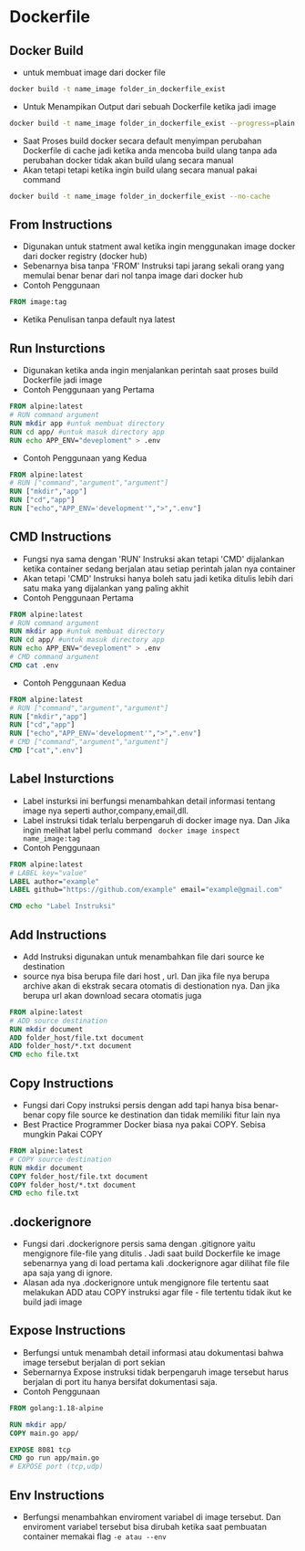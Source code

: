 # Dockerfile

## Docker Build
- untuk membuat image dari docker file
```bash
docker build -t name_image folder_in_dockerfile_exist
```
- Untuk Menampikan Output dari sebuah Dockerfile ketika jadi image 
```bash
docker build -t name_image folder_in_dockerfile_exist --progress=plain
```
- Saat Proses build docker secara default menyimpan perubahan Dockerfile di cache jadi ketika anda mencoba build ulang tanpa ada perubahan docker tidak akan build ulang secara manual 
- Akan tetapi tetapi ketika ingin build ulang secara manual pakai command 
```bash
docker build -t name_image folder_in_dockerfile_exist --no-cache
```

## From Instructions
- Digunakan untuk statment awal ketika ingin menggunakan image docker dari docker registry (docker hub)
- Sebenarnya bisa tanpa 'FROM' Instruksi tapi jarang sekali orang yang memulai benar benar dari nol tanpa image dari docker hub
- Contoh Penggunaan
```Dockerfile
FROM image:tag
```
- Ketika Penulisan tanpa default nya latest

## Run Insturctions
- Digunakan ketika anda ingin menjalankan perintah saat proses build Dockerfile jadi image 
- Contoh Penggunaan yang Pertama
```Dockerfile
FROM alpine:latest
# RUN command argument
RUN mkdir app #untuk membuat directory
RUN cd app/ #untuk masuk directory app
RUN echo APP_ENV="deveploment" > .env
```
- Contoh Penggunaan yang Kedua
```Dockerfile
FROM alpine:latest
# RUN ["command","argument","argument"]
RUN ["mkdir","app"]
RUN ["cd","app"]
RUN ["echo","APP_ENV='development'",">",".env"]
```
## CMD Instructions 
- Fungsi nya sama dengan 'RUN' Instruksi akan tetapi 'CMD' dijalankan ketika container sedang berjalan atau setiap perintah jalan nya container
- Akan tetapi 'CMD' Instruksi hanya boleh satu jadi ketika ditulis lebih dari satu maka yang dijalankan yang paling akhit
- Contoh Penggunaan Pertama
```Dockerfile
FROM alpine:latest
# RUN command argument
RUN mkdir app #untuk membuat directory
RUN cd app/ #untuk masuk directory app
RUN echo APP_ENV="deveploment" > .env
# CMD command argument
CMD cat .env
```
- Contoh Penggunaan Kedua
```Dockerfile
FROM alpine:latest
# RUN ["command","argument","argument"]
RUN ["mkdir","app"]
RUN ["cd","app"]
RUN ["echo","APP_ENV='development'",">",".env"]
# CMD ["command","argument","argument"]
CMD ["cat",".env"]
```

## Label Insturctions
- Label insturksi ini berfungsi menambahkan detail informasi tentang image nya seperti author,company,email,dll.
- Label instruksi tidak terlalu berpengaruh di docker image nya. Dan Jika ingin melihat label perlu command 
``` docker image inspect name_image:tag```
- Contoh Penggunaan
```Dockerfile
FROM alpine:latest
# LABEL key="value"
LABEL author="example"
LABEL github="https://github.com/example" email="example@gmail.com"

CMD echo "Label Instruksi"
```


## Add Instructions
- Add Instruksi digunakan untuk menambahkan file dari source ke destination 
- source nya bisa berupa file dari host , url. Dan jika file nya berupa archive akan di ekstrak secara otomatis di destionation nya. Dan jika berupa url akan download secara otomatis juga
```Dockerfile
FROM alpine:latest
# ADD source destination
RUN mkdir document
ADD folder_host/file.txt document
ADD folder_host/*.txt document
CMD echo file.txt
```

## Copy Instructions
- Fungsi dari Copy instruksi persis dengan add tapi hanya bisa benar-benar copy file source ke destination dan tidak memiliki fitur lain nya
- Best Practice Programmer Docker biasa nya pakai COPY. Sebisa mungkin Pakai COPY
```Dockerfile
FROM alpine:latest
# COPY source destination
RUN mkdir document
COPY folder_host/file.txt document
COPY folder_host/*.txt document
CMD echo file.txt
```

## .dockerignore
- Fungsi dari .dockerignore persis sama dengan .gitignore yaitu mengignore file-file yang ditulis . Jadi saat build Dockerfile ke image sebenarnya yang di load pertama kali .dockerignore agar dilihat file file apa saja yang di ignore.
- Alasan ada nya .dockerignore untuk mengignore file tertentu saat melakukan ADD atau COPY instruksi agar file - file tertentu tidak ikut ke build jadi image 

## Expose Instructions
- Berfungsi untuk menambah detail informasi atau dokumentasi bahwa image tersebut berjalan di port sekian
- Sebernarnya Expose instruksi tidak berpengaruh image tersebut harus berjalan di port itu hanya bersifat dokumentasi saja.
- Contoh Penggunaan
```Dockerfile
FROM golang:1.18-alpine

RUN mkdir app/
COPY main.go app/

EXPOSE 8081 tcp
CMD go run app/main.go
# EXPOSE port (tcp,udp)
```

## Env Instructions
- Berfungsi menambahkan enviroment variabel di image tersebut. Dan enviroment variabel tersebut bisa dirubah ketika saat pembuatan container memakai flag ```-e atau --env```
